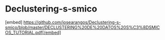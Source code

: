 # Declustering-s-smico
[embed] https://github.com/josearangos/Declustering-s-smico/blob/master/DECLUSTERING%20DE%20DATOS%20S%C3%8DSMICOS_TUTORIAL.pdf[/embed]
